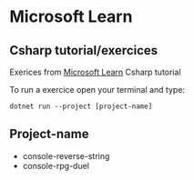 # Microsoft Learn

## Csharp tutorial/exercices

Exerices from [Microsoft Learn](https://docs.microsoft.com/en-us/learn/) Csharp tutorial

To run a exercice open your terminal and type:

```console
dotnet run --project [project-name]
```

## Project-name

* console-reverse-string
* console-rpg-duel
